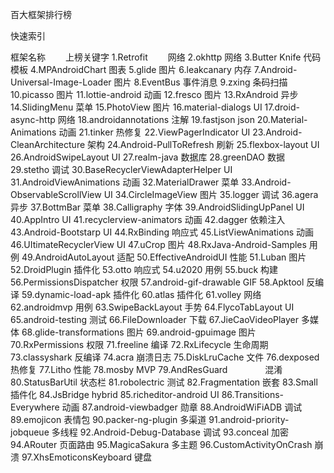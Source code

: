 百大框架排行榜 
 
快速索引

框架名称　　	上榜关键字
1.Retrofit　　	网络
2.okhttp	网络
3.Butter Knife	代码模板
4.MPAndroidChart	图表
5.glide	图片
6.leakcanary	内存
7.Android-Universal-Image-Loader	图片
8.EventBus 	事件消息
9.zxing	条码扫描
10.picasso	图片
11.lottie-android	动画
12.fresco	图片
13.RxAndroid	异步
14.SlidingMenu	菜单
15.PhotoView	图片
16.material-dialogs	UI
17.droid-async-http	网络
18.androidannotations	注解
19.fastjson	json
20.Material-Animations	动画
21.tinker	热修复
22.ViewPagerIndicator	UI
23.Android-CleanArchitecture	架构
24.Android-PullToRefresh	刷新
25.flexbox-layout	UI
26.AndroidSwipeLayout	UI
27.realm-java	数据库
28.greenDAO	数据
29.stetho	调试
30.BaseRecyclerViewAdapterHelper	UI
31.AndroidViewAnimations	动画
32.MaterialDrawer	菜单
33.Android-ObservableScrollView	UI
34.CircleImageView	图片
35.logger	调试
36.agera	异步
37.BottmBar	菜单
38.Calligraphy	字体
39.AndroidSlidingUpPanel	UI
40.AppIntro	UI
41.recyclerview-animators	动画
42.dagger	依赖注入
43.Android-Bootstarp	UI
44.RxBinding	响应式
45.ListViewAnimations	动画
46.UItimateRecyclerView	UI
47.uCrop	图片
48.RxJava-Android-Samples	用例
49.AndroidAutoLayout	适配
50.EffectiveAndroidUI	性能
51.Luban	图片
52.DroidPlugin	插件化
53.otto	响应式
54.u2020	用例
55.buck	构建
56.PermissionsDispatcher	权限
57.android-gif-drawable	GIF
58.Apktool	反编译
59.dynamic-load-apk	插件化
60.atlas	插件化
61.volley	网络
62.androidmvp	用例
63.SwipeBackLayout	手势
64.FlycoTabLayout	UI
65.android-testing	测试
66.FileDownloader	下载
67.JieCaoVideoPlayer	多媒体
68.glide-transformations	图片
69.android-gpuimage	图片
70.RxPermissions	权限
71.freeline	编译
72.RxLifecycle	生命周期
73.classyshark	反编译
74.acra	崩溃日志
75.DiskLruCache	文件
76.dexposed	热修复
77.Litho	性能
78.mosby	MVP
79.AndResGuard　　　　	混淆
80.StatusBarUtil	状态栏
81.robolectric	测试
82.Fragmentation	嵌套
83.Small	插件化
84.JsBridge	hybrid
85.richeditor-android	UI
86.Transitions-Everywhere	动画
87.android-viewbadger	勋章
88.AndroidWiFiADB	调试
89.emojicon	表情包
90.packer-ng-plugin	多渠道
91.android-priority-jobqueue	多线程
92.Android-Debug-Database	调试
93.conceal	加密
94.ARouter	页面路由
95.MagicaSakura	多主题
96.CustomActivityOnCrash	崩溃
97.XhsEmoticonsKeyboard	键盘
